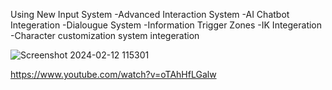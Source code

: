 Using New Input System
-Advanced Interaction System
-AI Chatbot Integeration
-Dialougue System
-Information Trigger Zones
-IK Integeration
-Character customization system integeration

![Screenshot 2024-02-12 115301](https://github.com/ShehabElgendy/TPEdumento/assets/117743482/a675421a-b665-4bd5-ae6b-b85ead391ff3)

https://www.youtube.com/watch?v=oTAhHfLGalw
